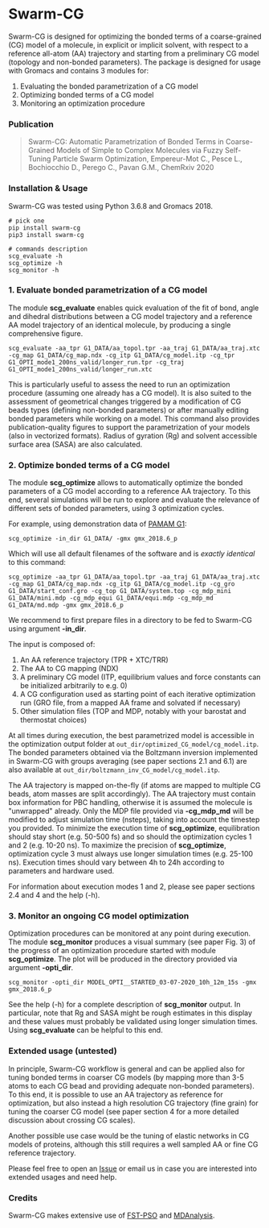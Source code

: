 # Swarm-CG

Swarm-CG is designed for optimizing the bonded terms of a coarse-grained (CG) model of a molecule, in explicit or implicit solvent, with respect to a reference all-atom (AA) trajectory and starting from a preliminary CG model (topology and non-bonded parameters). The package is designed for usage with Gromacs and contains 3 modules for:

1. Evaluating the bonded parametrization of a CG model
2. Optimizing bonded terms of a CG model
3. Monitoring an optimization procedure

### Publication

> Swarm-CG: Automatic Parametrization of Bonded Terms in Coarse-Grained Models of Simple to Complex Molecules via Fuzzy Self-Tuning Particle Swarm Optimization, Empereur-Mot C., Pesce L., Bochiocchio D., Perego C., Pavan G.M., ChemRxiv 2020

### Installation & Usage

Swarm-CG was tested using Python 3.6.8 and Gromacs 2018.

	# pick one
	pip install swarm-cg
	pip3 install swarm-cg

	# commands description
	scg_evaluate -h
	scg_optimize -h
	scg_monitor -h

### 1. Evaluate bonded parametrization of a CG model

The module __scg_evaluate__ enables quick evaluation of the fit of bond, angle and dihedral distributions between a CG model trajectory and a reference AA model trajectory of an identical molecule, by producing a single comprehensive figure.

	scg_evaluate -aa_tpr G1_DATA/aa_topol.tpr -aa_traj G1_DATA/aa_traj.xtc -cg_map G1_DATA/cg_map.ndx -cg_itp G1_DATA/cg_model.itp -cg_tpr G1_OPTI_mode1_200ns_valid/longer_run.tpr -cg_traj G1_OPTI_mode1_200ns_valid/longer_run.xtc

This is particularly useful to assess the need to run an optimization procedure (assuming one already has a CG model). It is also suited to the assessment of geometrical changes triggered by a modification of CG beads types (defining non-bonded parameters) or after manually editing bonded parameters while working on a model. This command also provides publication-quality figures to support the parametrization of your models (also in vectorized formats). Radius of gyration (Rg) and solvent accessible surface area (SASA) are also calculated. 

### 2. Optimize bonded terms of a CG model

The module __scg_optimize__ allows to automatically optimize the bonded parameters of a CG model according to a reference AA trajectory. To this end, several simulations will be run to explore and evaluate the relevance of different sets of bonded parameters, using 3 optimization cycles.

For example, using demonstration data of [PAMAM G1](/G1_DATA):

	scg_optimize -in_dir G1_DATA/ -gmx gmx_2018.6_p

Which will use all default filenames of the software and is *exactly identical* to this command:

	scg_optimize -aa_tpr G1_DATA/aa_topol.tpr -aa_traj G1_DATA/aa_traj.xtc -cg_map G1_DATA/cg_map.ndx -cg_itp G1_DATA/cg_model.itp -cg_gro G1_DATA/start_conf.gro -cg_top G1_DATA/system.top -cg_mdp_mini G1_DATA/mini.mdp -cg_mdp_equi G1_DATA/equi.mdp -cg_mdp_md G1_DATA/md.mdp -gmx gmx_2018.6_p

We recommend to first prepare files in a directory to be fed to Swarm-CG using argument __-in_dir__.

The input is composed of:

1. An AA reference trajectory (TPR + XTC/TRR)
2. The AA to CG mapping (NDX)
3. A preliminary CG model (ITP, equilibrium values and force constants can be initialized arbitrarily to e.g. 0)
4. A CG configuration used as starting point of each iterative optimization run (GRO file, from a mapped AA frame and solvated if necessary)
5. Other simulation files (TOP and MDP, notably with your barostat and thermostat choices)

At all times during execution, the best parametrized model is accessible in the optimization output folder at `out_dir/optimized_CG_model/cg_model.itp`. The bonded parameters obtained via the Boltzmann inversion implemented in Swarm-CG with groups averaging (see paper sections 2.1 and 6.1) are also available at `out_dir/boltzmann_inv_CG_model/cg_model.itp`.

The AA trajectory is mapped on-the-fly (if atoms are mapped to multiple CG beads, atom masses are split accordingly). The AA trajectory must contain box information for PBC handling, otherwise it is assumed the molecule is "unwrapped" already. Only the MDP file provided via __-cg_mdp_md__ will be modified to adjust simulation time (nsteps), taking into account the timestep you provided. To minimize the execution time of __scg_optimize__, equilibration should stay short (e.g. 50-500 fs) and so should the optimization cycles 1 and 2 (e.g. 10-20 ns). To maximize the precision of __scg_optimize__, optimization cycle 3 must always use longer simulation times (e.g. 25-100 ns). Execution times should vary between 4h to 24h according to parameters and hardware used.

For information about execution modes 1 and 2, please see paper sections 2.4 and 4 and the help (-h).

### 3. Monitor an ongoing CG model optimization

Optimization procedures can be monitored at any point during execution. The module __scg_monitor__ produces a visual summary (see paper Fig. 3) of the progress of an optimization procedure started with module __scg_optimize__. The plot will be produced in the directory provided via argument __-opti_dir__.

	scg_monitor -opti_dir MODEL_OPTI__STARTED_03-07-2020_10h_12m_15s -gmx gmx_2018.6_p

See the help (-h) for a complete description of __scg_monitor__ output. In particular, note that Rg and SASA might be rough estimates in this display and these values must probably be validated using longer simulation times. Using __scg_evaluate__ can be helpful to this end.

### Extended usage (untested)

In principle, Swarm-CG workflow is general and can be applied also for tuning bonded terms in coarser CG models (by mapping more than 3-5 atoms to each CG bead and providing adequate non-bonded parameters). To this end, it is possible to use an AA trajectory as reference for optimization, but also instead a high resolution CG trajectory (fine grain) for tuning the coarser CG model (see paper section 4 for a more detailed discussion about crossing CG scales).

Another possible use case would be the tuning of elastic networks in CG models of proteins, although this still requires a well sampled AA or fine CG reference trajectory.

Please feel free to open an [Issue](https://github.com/GMPavanLab/SwarmCG/issues) or email us in case you are interested into extended usages and need help.

### Credits

Swarm-CG makes extensive use of [FST-PSO](https://doi.org/10.1016/j.swevo.2017.09.001) and [MDAnalysis](https://doi.org/10.1002/jcc.21787).